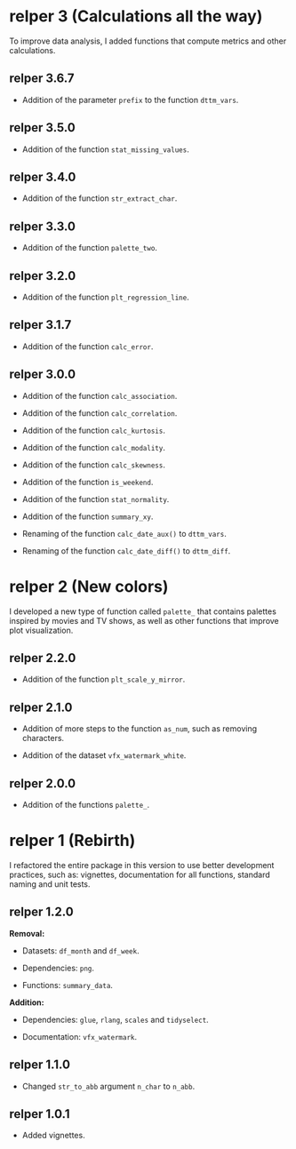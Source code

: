 # relper 3 (Calculations all the way)

To improve data analysis, I added functions that compute metrics and other calculations.

## relper 3.6.7

-   Addition of the parameter `prefix` to the function `dttm_vars`.

## relper 3.5.0

-   Addition of the function `stat_missing_values`.

## relper 3.4.0

-   Addition of the function `str_extract_char`.

## relper 3.3.0

-   Addition of the function `palette_two`.

## relper 3.2.0

-   Addition of the function `plt_regression_line`.

## relper 3.1.7

-   Addition of the function `calc_error`.

## relper 3.0.0

-   Addition of the function `calc_association`.

-   Addition of the function `calc_correlation`.

-   Addition of the function `calc_kurtosis`.

-   Addition of the function `calc_modality`.

-   Addition of the function `calc_skewness`.

-   Addition of the function `is_weekend`.

-   Addition of the function `stat_normality`.

-   Addition of the function `summary_xy`.

-   Renaming of the function `calc_date_aux()` to `dttm_vars`.

-   Renaming of the function `calc_date_diff()` to `dttm_diff`.

# relper 2 (New colors)

I developed a new type of function called `palette_` that contains palettes inspired by movies and TV shows, as well as other functions that improve plot visualization.

## relper 2.2.0

-   Addition of the function `plt_scale_y_mirror`.

## relper 2.1.0

-   Addition of more steps to the function `as_num`, such as removing characters.

-   Addition of the dataset `vfx_watermark_white`.

## relper 2.0.0

-   Addition of the functions `palette_`.

# relper 1 (Rebirth)

I refactored the entire package in this version to use better development practices, such as: vignettes, documentation for all functions, standard naming and unit tests.

## relper 1.2.0

**Removal:**

-   Datasets: `df_month` and `df_week`.

-   Dependencies: `png`.

-   Functions: `summary_data`.

**Addition:**

-   Dependencies: `glue`, `rlang`, `scales` and `tidyselect`.

-   Documentation: `vfx_watermark`.

## relper 1.1.0

-   Changed `str_to_abb` argument `n_char` to `n_abb`.

## relper 1.0.1

-   Added vignettes.
